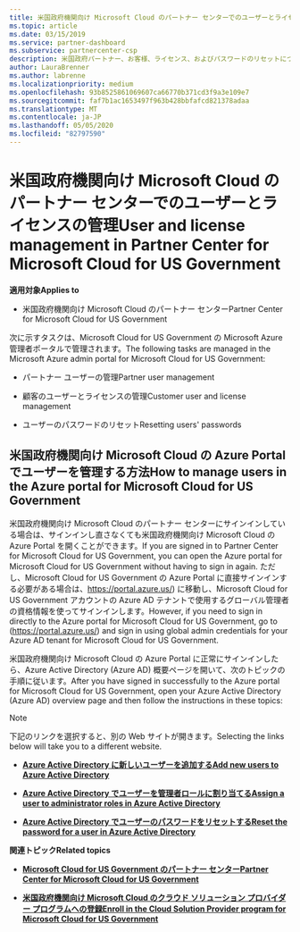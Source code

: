```yaml
---
title: 米国政府機関向け Microsoft Cloud のパートナー センターでのユーザーとライセンスの管理 | 米国政府機関向け Microsoft Cloud のパートナー センター
ms.topic: article
ms.date: 03/15/2019
ms.service: partner-dashboard
ms.subservice: partnercenter-csp
description: 米国政府パートナー、お客様、ライセンス、およびパスワードのリセットについて Microsoft Cloud のパートナーセンターを管理する方法と場所について説明します。
author: LauraBrenner
ms.author: labrenne
ms.localizationpriority: medium
ms.openlocfilehash: 93b8525861069607ca66770b371cd3f9a3e109e7
ms.sourcegitcommit: faf7b1ac1653497f963b428bbfafcd821378adaa
ms.translationtype: MT
ms.contentlocale: ja-JP
ms.lasthandoff: 05/05/2020
ms.locfileid: "82797590"
---
```

# <a name="user-and-license-management-in-partner-center-for-microsoft-cloud-for-us-government"></a><span data-ttu-id="e32e2-103">米国政府機関向け Microsoft Cloud のパートナー センターでのユーザーとライセンスの管理</span><span class="sxs-lookup"><span data-stu-id="e32e2-103">User and license management in Partner Center for Microsoft Cloud for US Government</span></span>

<span data-ttu-id="e32e2-104">**適用対象**</span><span class="sxs-lookup"><span data-stu-id="e32e2-104">**Applies to**</span></span>

-  <span data-ttu-id="e32e2-105">米国政府機関向け Microsoft Cloud のパートナー センター</span><span class="sxs-lookup"><span data-stu-id="e32e2-105">Partner Center for Microsoft Cloud for US Government</span></span>

<span data-ttu-id="e32e2-106">次に示すタスクは、Microsoft Cloud for US Government の Microsoft Azure 管理者ポータルで管理されます。</span><span class="sxs-lookup"><span data-stu-id="e32e2-106">The following tasks are managed in the Microsoft Azure admin portal for Microsoft Cloud for US Government:</span></span>

- <span data-ttu-id="e32e2-107">パートナー ユーザーの管理</span><span class="sxs-lookup"><span data-stu-id="e32e2-107">Partner user management</span></span>

- <span data-ttu-id="e32e2-108">顧客のユーザーとライセンスの管理</span><span class="sxs-lookup"><span data-stu-id="e32e2-108">Customer user and license management</span></span>

- <span data-ttu-id="e32e2-109">ユーザーのパスワードのリセット</span><span class="sxs-lookup"><span data-stu-id="e32e2-109">Resetting users' passwords</span></span>


## <a name="how-to-manage-users-in-the-azure-portal-for-microsoft-cloud-for-us-government"></a><span data-ttu-id="e32e2-110">米国政府機関向け Microsoft Cloud の Azure Portal でユーザーを管理する方法</span><span class="sxs-lookup"><span data-stu-id="e32e2-110">How to manage users in the Azure portal for Microsoft Cloud for US Government</span></span>

<span data-ttu-id="e32e2-111">米国政府機関向け Microsoft Cloud のパートナー センターにサインインしている場合は、サインインし直さなくても米国政府機関向け Microsoft Cloud の Azure Portal を開くことができます。</span><span class="sxs-lookup"><span data-stu-id="e32e2-111">If you are signed in to Partner Center for Microsoft Cloud for US Government, you can open the Azure portal for Microsoft Cloud for US Government without having to sign in again.</span></span> <span data-ttu-id="e32e2-112">ただし、Microsoft Cloud for US Government の Azure Portal に直接サインインする必要がある場合は、https://portal.azure.us/) に移動し、Microsoft Cloud for US Government アカウントの Azure AD テナントで使用するグローバル管理者の資格情報を使ってサインインします。</span><span class="sxs-lookup"><span data-stu-id="e32e2-112">However, if you need to sign in directly to the Azure portal for Microsoft Cloud for US Government, go to (https://portal.azure.us/) and sign in using global admin credentials for your Azure AD tenant for Microsoft Cloud for US Government.</span></span>

<span data-ttu-id="e32e2-113">米国政府機関向け Microsoft Cloud の Azure Portal に正常にサインインしたら、Azure Active Directory (Azure AD) 概要ページを開いて、次のトピックの手順に従います。</span><span class="sxs-lookup"><span data-stu-id="e32e2-113">After you have signed in successfully to the Azure portal for Microsoft Cloud for US Government, open your Azure Active Directory (Azure AD) overview page and then follow the instructions in these topics:</span></span>

> [!NOTE]  
> <span data-ttu-id="e32e2-114">下記のリンクを選択すると、別の Web サイトが開きます。</span><span class="sxs-lookup"><span data-stu-id="e32e2-114">Selecting the links below will take you to a different website.</span></span> 

-  [<span data-ttu-id="e32e2-115">**Azure Active Directory に新しいユーザーを追加する**</span><span class="sxs-lookup"><span data-stu-id="e32e2-115">**Add new users to Azure Active Directory**</span></span>](https://docs.microsoft.com/azure/active-directory/active-directory-users-create-azure-portal)

-  [<span data-ttu-id="e32e2-116">**Azure Active Directory でユーザーを管理者ロールに割り当てる**</span><span class="sxs-lookup"><span data-stu-id="e32e2-116">**Assign a user to administrator roles in Azure Active Directory**</span></span>](https://docs.microsoft.com/azure/active-directory/active-directory-users-assign-role-azure-portal)

-  [<span data-ttu-id="e32e2-117">**Azure Active Directory でユーザーのパスワードをリセットする**</span><span class="sxs-lookup"><span data-stu-id="e32e2-117">**Reset the password for a user in Azure Active Directory**</span></span>](https://docs.microsoft.com/azure/active-directory/active-directory-users-reset-password-azure-portal)

<span data-ttu-id="e32e2-118">**関連トピック**</span><span class="sxs-lookup"><span data-stu-id="e32e2-118">**Related topics**</span></span>

-  [<span data-ttu-id="e32e2-119">**Microsoft Cloud for US Government のパートナー センター**</span><span class="sxs-lookup"><span data-stu-id="e32e2-119">**Partner Center for Microsoft Cloud for US Government**</span></span>](partner-center-for-microsoft-us-govt-cloud.md)

-  [<span data-ttu-id="e32e2-120">**米国政府機関向け Microsoft Cloud のクラウド ソリューション プロバイダー プログラムへの登録**</span><span class="sxs-lookup"><span data-stu-id="e32e2-120">**Enroll in the Cloud Solution Provider program for Microsoft Cloud for US Government**</span></span>](enroll-in-csp-for-microsoft-us-govt-cloud.md)
